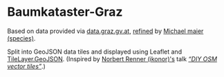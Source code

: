 Baumkataster-Graz
=================

Based on data provided via [data.graz.gv.at](http://data.graz.gv.at), [refined](https://github.com/species/OGD-Graz-Daten/tree/master/Baumkataster) by [Michael maier (species)](https://github.com/species).

Split into GeoJSON data tiles and displayed using Leaflet and [TileLayer.GeoJSON](https://github.com/glenrobertson/leaflet-tilelayer-geojson/). (Inspired by [Norbert Renner (ikonor)'s](https://github.com/nrenner) talk [*“DIY OSM vector tiles”*](http://www.slideshare.net/OSMFstateofthemap/diy-osm-pbf-vector-tiles-state-of-the-map-2013).)